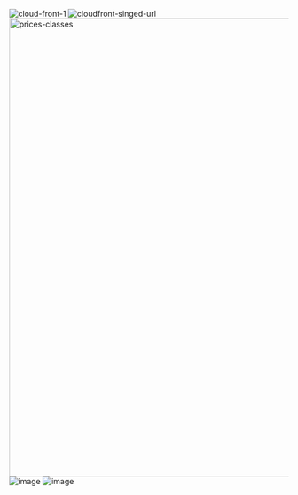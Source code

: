 ![cloud-front-1](https://user-images.githubusercontent.com/29729545/152686502-58ce75ad-3018-4eac-842a-bb039aea1c66.png)
![cloudfront-singed-url](https://user-images.githubusercontent.com/29729545/152831976-e7241d9a-97db-41a4-9354-f179743e43d5.jpg)
<img width="828" alt="prices-classes" src="https://user-images.githubusercontent.com/29729545/153042484-2e8e09f3-92ad-494d-ad07-f79914c14772.png">
![image](https://user-images.githubusercontent.com/29729545/153046606-e7540a73-3072-4ed0-bc48-053dac372277.png)
![image](https://user-images.githubusercontent.com/29729545/153169711-be572b7b-cd39-4683-a088-f0e4fd585601.png)
